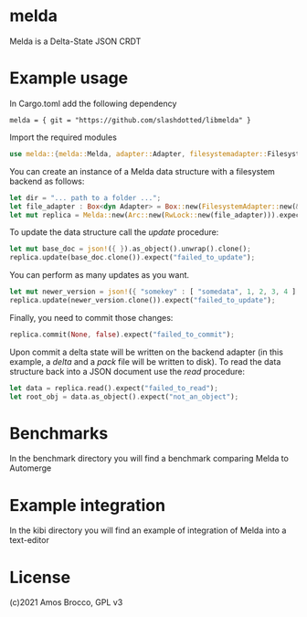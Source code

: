# melda
Melda is a Delta-State JSON CRDT

# Example usage

In Cargo.toml add the following dependency
```
melda = { git = "https://github.com/slashdotted/libmelda" }
```

Import the required modules

```rust
use melda::{melda::Melda, adapter::Adapter, filesystemadapter::FilesystemAdapter};
```

You can create an instance of a Melda data structure with a filesystem backend as follows:
```rust
let dir = "... path to a folder ...";
let file_adapter : Box<dyn Adapter> = Box::new(FilesystemAdapter::new(&dir).expect("cannot_initialize_adapter"));
let mut replica = Melda::new(Arc::new(RwLock::new(file_adapter))).expect("cannot_initialize_crdt");
```
To update the data structure call the *update* procedure:

```rust
let mut base_doc = json!({ }).as_object().unwrap().clone();
replica.update(base_doc.clone()).expect("failed_to_update");
```
You can perform as many updates as you want.

```rust
let mut newer_version = json!({ "somekey" : [ "somedata", 1, 2, 3, 4 ] }).as_object().unwrap().clone();
replica.update(newer_version.clone()).expect("failed_to_update");
```

Finally, you need to commit those changes:

```rust
replica.commit(None, false).expect("failed_to_commit");
```
Upon commit a delta state will be written on the backend adapter (in this example, a *delta* and a *pack* file will be written to disk).
To read the data structure back into a JSON document use the *read* procedure:
```rust
let data = replica.read().expect("failed_to_read");
let root_obj = data.as_object().expect("not_an_object");
```

# Benchmarks

In the benchmark directory you will find a benchmark comparing Melda to Automerge

# Example integration

In the kibi directory you will find an example of integration of Melda into a text-editor

# License
(c)2021 Amos Brocco,
GPL v3
